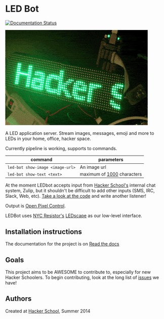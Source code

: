LED Bot
=========

[![Documentation Status](https://readthedocs.org/projects/led-bot/badge/?version=latest)](https://readthedocs.org/projects/led-bot/?badge=latest)

![marquee](./docs/marquee.gif)

A LED application server. Stream images, messages, emoji and more to LEDs in
your home, office, hacker space.

Currently pipeline is working, supports to commands.

| command                              | parameters         |
| ------------------------------------ | ------------------ |
| ```led-bot show-image <image-url>``` | An image url  |
| ```led-bot show-text <text>```       | maximum of [1000](https://github.com/marqsm/LED-bot/blob/master/textRenderer.py#L12) characters  |

At the moment LEDbot accepts input from
[Hacker School's](https://hackerschool.com) internal chat system, Zulip, but it
shouldn't be difficult to add other inputs (SMS, IRC, Slack, Web,
etc). [Take a look at the code](https://github.com/marqsm/LED-bot/blob/master/LEDBot/bot_scheduler.py#L252)
and write another listener!

Output is [Open Pixel Control](http://openpixelcontrol.org/).

LEDBot uses
[NYC Resistor's](http://www.nycresistor.com/2013/09/12/octoscroller/)
[LEDscape](https://github.com/osresearch/LEDscape) as our low-level interface.

## Installation instructions

The documentation for the project is on
[Read the docs](http://led-bot.readthedocs.org/en/latest/)

## Goals

This project aims to be AWESOME to contribute to, especially for new Hacker
Schoolers.  To begin contributing, look at the long list of
[issues](https://github.com/marqsm/LED-bot/issues) we have!

## Authors

Created at [Hacker School](https://hackerschool.com), Summer 2014
